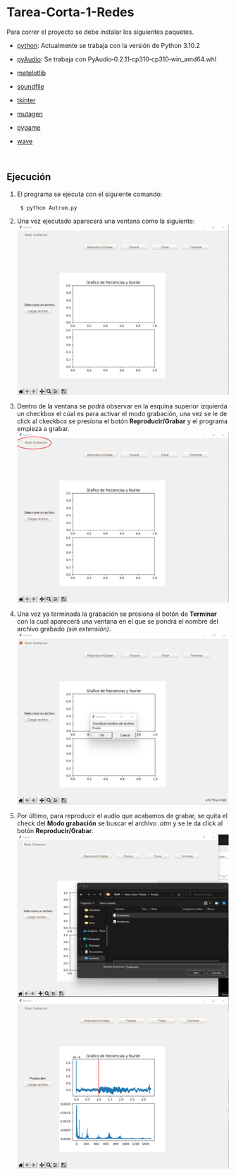# Tarea-Corta-1-Redes

Para correr el proyecto se debe instalar los siguientes paquetes.

* [python](https://www.python.org/downloads/): Actualmente se trabaja con la versión de Python 3.10.2

* [pyAudio](https://www.lfd.uci.edu/~gohlke/pythonlibs/#pyaudio): Se trabaja con PyAudio‑0.2.11‑cp310‑cp310‑win_amd64.whl

* [matplotlib](https://matplotlib.org/2.0.0/users/installing.html)

* [soundfile](https://pypi.org/project/SoundFile/)

* [tkinter](https://www.geeksforgeeks.org/how-to-install-tkinter-in-windows/)

* [mutagen](https://pypi.org/project/mutagen/)

* [pygame](https://www.geeksforgeeks.org/how-to-install-pygame-in-windows/)

* [wave](https://pypi.org/project/Wave/)

&nbsp;

## **Ejecución**

1. El programa se ejecuta con el siguiente comando:

        $ python Autrum.py

2. Una vez ejecutado aparecerá una ventana como la siguiente:
![Gráfico Autrum ](Autrum.png)

3. Dentro de la ventana se podrá observar en la esquina superior izquierda un checkbox el cúal es para activar el modo grabación, una vez se le de click al ckeckbox se presiona el botón **Reproducir/Grabar** y el programa empieza a grabar.
![Gráfico Autrum ](AutrumGrab.png)

4. Una vez ya terminada la grabación se presiona el botón de **Terminar** con la cual aparecerá una ventana en el que se pondrá el nombre del archivo grabado *(sin extensión)*.
![Gráfico Autrum ](AutrumGrabTer.png)

5. Por último, para reproducir el audio que acabamos de grabar, se quita el check del **Modo grabación** se buscar el archivo *.atm* y se le da click al botón **Reproducir/Grabar**.
![Gráfico Autrum ](AutrumPrueba.png)
![Gráfico Autrum ](AutrumPruebaRep.png)